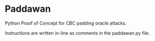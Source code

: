 # Paddawan
Python Proof of Concept for CBC padding oracle attacks.

Instructions are written in-line as comments in the paddawan.py file.
